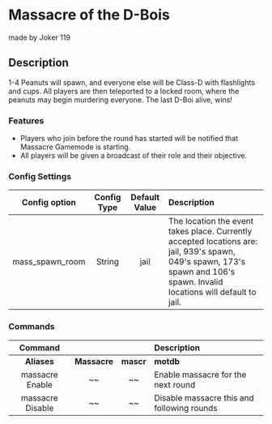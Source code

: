Massacre of the D-Bois
======
made by Joker 119
## Description
1-4 Peanuts will spawn, and everyone else will be Class-D with flashlights and cups.
All players are then teleported to a locked room, where the peanuts may begin murdering everyone.
The last D-Boi alive, wins!

### Features
 - Players who join before the round has started will be notified that Massacre Gamemode is starting.
 - All players will be given a broadcast of their role and their objective.

### Config Settings
Config option | Config Type | Default Value | Description
:---: | :---: | :---: | :------
mass_spawn_room | String | jail | The location the event takes place. Currently accepted locations are: jail, 939's spawn, 049's spawn, 173's spawn and 106's spawn. Invalid locations will default to jail.

### Commands
  Command |  |  | Description
:---: | :---: | :---: | :------
**Aliases** | **Massacre** | **mascr** | **motdb**
massacre Enable | ~~ | ~~ | Enable massacre for the next round
massacre Disable | ~~ | ~~ | Disable massacre this and following rounds

